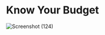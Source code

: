 # Know Your Budget
![Screenshot (124)](https://github.com/user-attachments/assets/3f2d0aae-9a96-4973-a20a-1abe59c08459)
